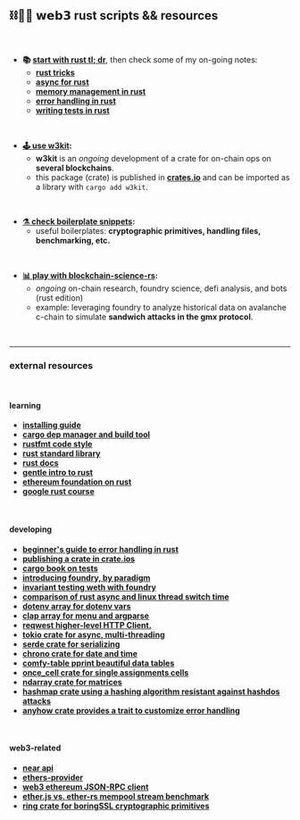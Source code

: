 ## ⛓️🧰🦀 𝘄𝗲𝗯𝟯 rust scripts && resources

<br>


* **📚 [start with rust tl; dr](notes/rust_tldr.md)**, then check some of my on-going notes:
    * **[rust tricks](notes/rust_tricks.md)**
    * **[async for rust](notes/rust_async.md)**
    * **[memory management in rust](notes/rust_memory.md)**
    * **[error handling in rust](notes/rust_errors.md)**
    * **[writing tests in rust](notes/rust_tests.md)**


<br>

* **[🕹 use w3kit](w3kit):**
    - **w3kit** is an *ongoing* development of a crate for on-chain ops on **several blockchains**.
    - this package (crate) is published in **[crates.io](https://crates.io/crates/w3kit)** and can be imported as a library with `cargo add w3kit`.

<br>

* **[⚗️ check boilerplate snippets](boilerplates):**
    - useful boilerplates: **cryptographic primitives, handling files, benchmarking, etc.**


<br>

* **[📊 play with blockchain-science-rs](https://github.com/go-outside-labs/blockchain-science-rs):**
    - *ongoing* on-chain research, foundry science, defi analysis, and bots (rust edition)
    - example: leveraging foundry to analyze historical data on avalanche c-chain to simulate **sandwich attacks in the gmx protocol**.

<br>


----

### external resources

<br>

#### learning

* **[installing guide](https://web.mit.edu/rust-lang_v1.25/arch/amd64_ubuntu1404/share/doc/rust/html/)**
* **[cargo dep manager and build tool](https://doc.rust-lang.org/cargo/)**
* **[rustfmt code style](https://github.com/rust-lang/rustfmt)**
* **[rust standard library](https://doc.rust-lang.org/std/index.html)**
* **[rust docs](https://doc.rust-lang.org/stable/book/)**
* **[gentle intro to rust](https://stevedonovan.github.io/rust-gentle-intro/readme.html)**
* **[ethereum foundation on rust](https://ethereum.org/en/developers/docs/programming-languages/rust/)**
* **[google rust course](https://github.com/google/comprehensive-rust)**


<br>


#### developing

* **[beginner's guide to error handling in rust](https://www.sheshbabu.com/posts/rust-error-handling/)**
* **[publishing a crate in crate.ios](https://doc.rust-lang.org/cargo/reference/publishing.html)**
* **[cargo book on tests](https://doc.rust-lang.org/cargo/guide/tests.html)**
* **[introducing foundry, by paradigm](https://www.paradigm.xyz/2021/12/introducing-the-foundry-ethereum-development-toolbox)**
* **[invariant testing weth with foundry](https://mirror.xyz/horsefacts.eth/Jex2YVaO65dda6zEyfM_-DXlXhOWCAoSpOx5PLocYgw)**
* **[comparison of rust async and linux thread switch time](https://github.com/jimblandy/context-switch)**
* **[dotenv array for dotenv vars](https://crates.io/crates/dotenv)**
* **[clap array for menu and argparse](https://docs.rs/clap/latest/clap/)**
* **[reqwest higher-level HTTP Client.](https://docs.rs/reqwest/latest/reqwest/)**
* **[tokio crate for async, multi-threading](https://tokio.rs/tokio/tutorial/async)**
* **[serde crate for serializing](https://serde.rs/)**
* **[chrono crate for date and time](https://docs.rs/chrono/latest/chrono/)**
* **[comfy-table pprint beautiful data tables](https://crates.io/crates/comfy-table)**
* **[once_cell crate for single assignments cells](https://crates.io/crates/once_cell)**
* **[ndarray crate for matrices](https://docs.rs/ndarray/0.15.6/ndarray/index.html)**
* **[hashmap crate using a hashing algorithm resistant against hashdos attacks](https://doc.rust-lang.org/std/collections/struct.HashMap.html)**
* **[anyhow crate provides a trait to customize error handling](https://docs.rs/anyhow/latest/anyhow/)**


<br>

#### web3-related

* **[near api](https://crates.io/crates/near-api-tokio)**
* **[ethers-provider](https://crates.io/crates/ethers-providers)**
* **[web3 ethereum JSON-RPC client](https://crates.io/crates/web3)**
* **[ether.js vs. ether-rs mempool stream benchmark](https://github.com/CodeForcer/rust-pending-stream)**
* **[ring crate for boringSSL cryptographic primitives](https://briansmith.org/rustdoc/ring/index.html)**



<br>

